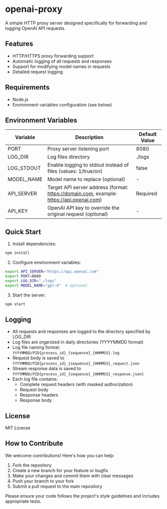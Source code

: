 # openai-proxy

A simple HTTP proxy server designed specifically for forwarding and logging OpenAI API requests.

## Features

- HTTP/HTTPS proxy forwarding support
- Automatic logging of all requests and responses
- Support for modifying model names in requests
- Detailed request logging

## Requirements

- Node.js
- Environment variables configuration (see below)

## Environment Variables

| Variable   | Description                                                                             | Default Value |
| ---------- | --------------------------------------------------------------------------------------- | ------------- |
| PORT       | Proxy server listening port                                                             | 8080          |
| LOG_DIR    | Log files directory                                                                     | ./logs        |
| LOG_STDOUT | Enable logging to stdout instead of files (values: 1/true/on)                           | false         |
| MODEL_NAME | Model name to replace (optional)                                                        | -             |
| API_SERVER | Target API server address (format: https://domain.com, example: https://api.openai.com) | Required      |
| API_KEY    | OpenAI API key to override the original request (optional)                              | -             |

## Quick Start

1. Install dependencies:

```bash
npm install
```

2. Configure environment variables:

```bash
export API_SERVER="https://api.openai.com"
export PORT=8080
export LOG_DIR="./logs"
export MODEL_NAME="gpt-4"  # optional
```

3. Start the server:

```bash
npm start
```

## Logging

- All requests and responses are logged to the directory specified by LOG_DIR
- Log files are organized in daily directories (YYYYMMDD format)
- Log file naming format: `YYYYMMDD/PID{process_id}_{sequence}_{HHMMSS}.log`
- Request body is saved to `YYYYMMDD/PID{process_id}_{sequence}_{HHMMSS}_request.json`
- Stream response data is saved to `YYYYMMDD/PID{process_id}_{sequence}_{HHMMSS}_response.jsonl`
- Each log file contains:
  - Complete request headers (with masked authorization)
  - Request body
  - Response headers
  - Response body

## License

MIT License

## How to Contribute

We welcome contributions! Here's how you can help:

1. Fork the repository
2. Create a new branch for your feature or bugfix
3. Make your changes and commit them with clear messages
4. Push your branch to your fork
5. Submit a pull request to the main repository

Please ensure your code follows the project's style guidelines and includes appropriate tests.
